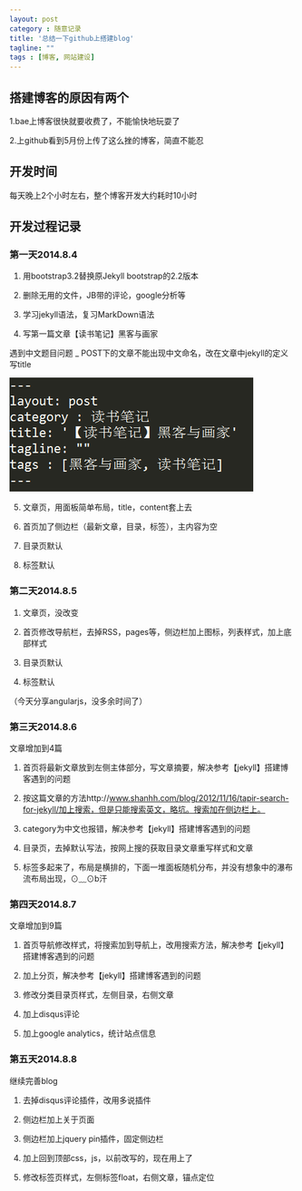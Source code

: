 ```yaml
---
layout: post
category : 随意记录
title: '总结一下github上搭建blog'
tagline: ""
tags : [博客, 网站建设]
---
```


## 搭建博客的原因有两个

1.bae上博客很快就要收费了，不能愉快地玩耍了

2.上github看到5月份上传了这么挫的博客，简直不能忍

## 开发时间

每天晚上2个小时左右，整个博客开发大约耗时10小时

## 开发过程记录
	
### 第一天2014.8.4

1. 用bootstrap3.2替换原Jekyll bootstrap的2.2版本

2. 删除无用的文件，JB带的评论，google分析等

3. 学习jekyll语法，复习MarkDown语法

4. 写第一篇文章【读书笔记】黑客与画家

<!--break-->	

遇到中文题目问题 _ POST下的文章不能出现中文命名，改在文章中jekyll的定义写title


![黑客与画家](/images/201408/hack20140808.png)

5. 文章页，用面板简单布局，title，content套上去

6. 首页加了侧边栏（最新文章，目录，标签），主内容为空

7. 目录页默认

8. 标签默认

### 第二天2014.8.5

1. 文章页，没改变

2. 首页修改导航栏，去掉RSS，pages等，侧边栏加上图标，列表样式，加上底部样式

3. 目录页默认

4. 标签默认

（今天分享angularjs，没多余时间了）

### 第三天2014.8.6

文章增加到4篇

1. 首页将最新文章放到左侧主体部分，写文章摘要，解决参考【jekyll】搭建博客遇到的问题

2. 按这篇文章的方法http://www.shanhh.com/blog/2012/11/16/tapir-search-for-jekyll/加上搜索，但是只能搜索英文，略坑。搜索加在侧边栏上。

3. category为中文也报错，解决参考【jekyll】搭建博客遇到的问题

4. 目录页，去掉默认写法，按网上搜的获取目录文章重写样式和文章

5. 标签多起来了，布局是横排的，下面一堆面板随机分布，并没有想象中的瀑布流布局出现，⊙﹏⊙b汗


### 第四天2014.8.7

文章增加到9篇

1. 首页导航修改样式，将搜索加到导航上，改用搜索方法，解决参考【jekyll】搭建博客遇到的问题

2. 加上分页，解决参考【jekyll】搭建博客遇到的问题

3. 修改分类目录页样式，左侧目录，右侧文章

4. 加上disqus评论

5. 加上google analytics，统计站点信息

### 第五天2014.8.8

继续完善blog

1. 去掉disqus评论插件，改用多说插件

2. 侧边栏加上关于页面

3. 侧边栏加上jquery pin插件，固定侧边栏

4. 加上回到顶部css，js，以前改写的，现在用上了

5. 修改标签页样式，左侧标签float，右侧文章，锚点定位



